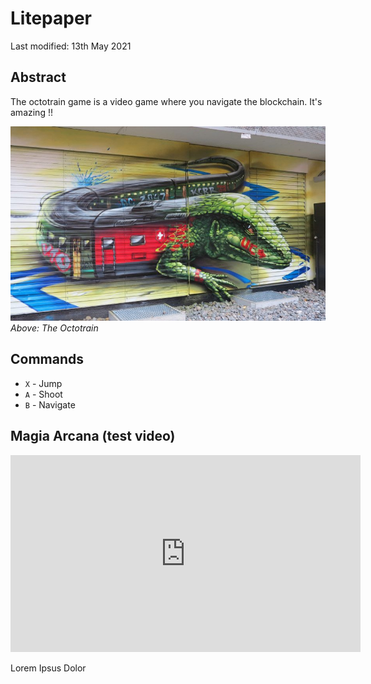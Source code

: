 # Litepaper

Last modified: 13th May 2021

## Abstract

The octotrain game is a video game where you navigate the blockchain. It's amazing !!

![Screenshot](img/octotrain.jpg)
*Above: The Octotrain*


## Commands

* `X` - Jump
* `A` - Shoot 
* `B` - Navigate

## Magia Arcana (test video)

<iframe width="560" height="315"
src="https://www.youtube.com/embed/EShUeudtaFg"
frameborder="0"
allow="accelerometer; autoplay; encrypted-media; gyroscope; picture-in-picture"
allowfullscreen></iframe>

Lorem Ipsus Dolor

